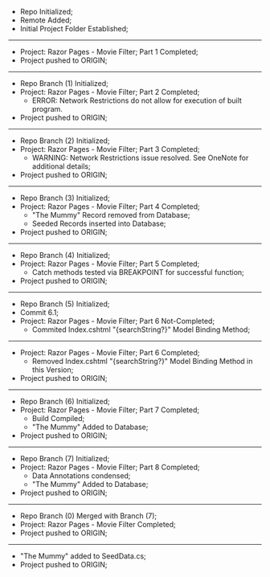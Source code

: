 -   Repo Initialized;
-   Remote Added;
-   Initial Project Folder Established;

---

-   Project: Razor Pages - Movie Filter; Part 1 Completed;
-   Project pushed to ORIGIN;

---

-   Repo Branch (1) Initialized;
-   Project: Razor Pages - Movie Filter; Part 2 Completed;
    -   ERROR: Network Restrictions do not allow for execution of built program.
-   Project pushed to ORIGIN;

---

-   Repo Branch (2) Initialized;
-   Project: Razor Pages - Movie Filter; Part 3 Completed;
    -   WARNING: Network Restrictions issue resolved. See OneNote for additional details;
-   Project pushed to ORIGIN;

---

-   Repo Branch (3) Initialized;
-   Project: Razor Pages - Movie Filter; Part 4 Completed;
    -   "The Mummy" Record removed from Database;
    -   Seeded Records inserted into Database;
-   Project pushed to ORIGIN;

---

-   Repo Branch (4) Initialized;
-   Project: Razor Pages - Movie Filter; Part 5 Completed;
    -   Catch methods tested via BREAKPOINT for successful function;
-   Project pushed to ORIGIN;

---

-   Repo Branch (5) Initialized;
-   Commit 6.1;
-   Project: Razor Pages - Movie Filter; Part 6 Not-Completed;
    -   Commited Index.cshtml "{searchString?}" Model Binding Method;

---

-   Project: Razor Pages - Movie Filter; Part 6 Completed;
    -   Removed Index.cshtml "{searchString?}" Model Binding Method in this Version;
-   Project pushed to ORIGIN;

---

-   Repo Branch (6) Initialized;
-   Project: Razor Pages - Movie Filter; Part 7 Completed;
    -   Build Compiled;
    -   "The Mummy" Added to Database;
-   Project pushed to ORIGIN;

---

-   Repo Branch (7) Initialized;
-   Project: Razor Pages - Movie Filter; Part 8 Completed;
    -   Data Annotations condensed;
    -   "The Mummy" Added to Database;
-   Project pushed to ORIGIN;

---

-   Repo Branch (0) Merged with Branch (7);
-   Project: Razor Pages - Movie Filter Completed;
-   Project pushed to ORIGIN;

---

-   "The Mummy" added to SeedData.cs;
-   Project pushed to ORIGIN;
